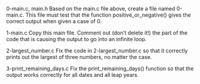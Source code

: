 0-main.c, main.h
Based on the main.c file above, create a file named 0-main.c. This file must test that the function positive_or_negative() gives the correct output when given a case of 0.

1-main.c
Copy this main file. Comment out (don’t delete it!) the part of the code that is causing the output to go into an infinite loop.

2-largest_number.c
Fix the code in 2-largest_number.c so that it correctly prints out the largest of three numbers, no matter the case.

3-print_remaining_days.c
Fix the print_remaining_days() function so that the output works correctly for all dates and all leap years.
